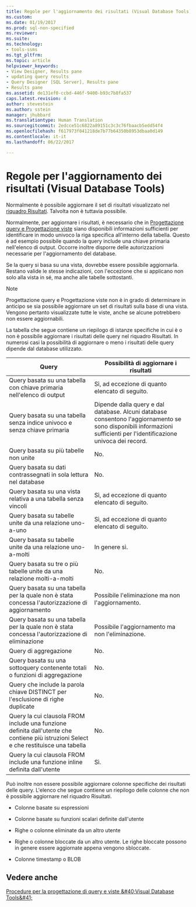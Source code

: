 ```yaml
---
title: Regole per l'aggiornamento dei risultati (Visual Database Tools) | Microsoft Docs
ms.custom: 
ms.date: 01/19/2017
ms.prod: sql-non-specified
ms.reviewer: 
ms.suite: 
ms.technology:
- tools-ssms
ms.tgt_pltfrm: 
ms.topic: article
helpviewer_keywords:
- View Designer, Results pane
- updating query results
- Query Designer [SQL Server], Results pane
- Results pane
ms.assetid: de131ef0-ccbd-446f-9400-b93c7b8fa537
caps.latest.revision: 4
author: stevestein
ms.author: sstein
manager: jhubbard
ms.translationtype: Human Translation
ms.sourcegitcommit: 2edcce51c6822a89151c3c3c76fbaacb5edd54f4
ms.openlocfilehash: f617973f041218de7b77b64350b8953dbaa0d149
ms.contentlocale: it-it
ms.lasthandoff: 06/22/2017

---
```

# <a name="rules-for-updating-results-visual-database-tools"></a>Regole per l'aggiornamento dei risultati (Visual Database Tools)
Normalmente è possibile aggiornare il set di risultati visualizzato nel [riquadro Risultati](../../ssms/visual-db-tools/results-pane-visual-database-tools.md). Talvolta non è tuttavia possibile.  
  
Normalmente, per aggiornare i risultati, è necessario che in [Progettazione query e Progettazione viste](../../ssms/visual-db-tools/query-and-view-designer-tools-visual-database-tools.md) siano disponibili informazioni sufficienti per identificare in modo univoco la riga specifica all'interno della tabella. Questo è ad esempio possibile quando la query include una chiave primaria nell'elenco di output. Occorre inoltre disporre delle autorizzazioni necessarie per l'aggiornamento del database.  
  
Se la query si basa su una vista, dovrebbe essere possibile aggiornarla. Restano valide le stesse indicazioni, con l'eccezione che si applicano non solo alla vista in sé, ma anche alle tabelle sottostanti.  
  
> [!NOTE]  
> Progettazione query e Progettazione viste non è in grado di determinare in anticipo se sia possibile aggiornare un set di risultati sulla base di una vista. Vengono pertanto visualizzate tutte le viste, anche se alcune potrebbero non essere aggiornabili.  
  
La tabella che segue contiene un riepilogo di istanze specifiche in cui è o non è possibile aggiornare i risultati delle query nel riquadro Risultati. In numerosi casi la possibilità di aggiornare o meno i risultati delle query dipende dal database utilizzato.  
  
|Query|Possibilità di aggiornare i risultati|  
|---------|---------------------------|  
|Query basata su una tabella con chiave primaria nell'elenco di output|Sì, ad eccezione di quanto elencato di seguito.|  
|Query basata su una tabella senza indice univoco e senza chiave primaria|Dipende dalla query e dal database. Alcuni database consentono l'aggiornamento se sono disponibili informazioni sufficienti per l'identificazione univoca dei record.|  
|Query basata su più tabelle non unite|No.|  
|Query basata su dati contrassegnati in sola lettura nel database|No.|  
|Query basata su una vista relativa a una tabella senza vincoli|Sì, ad eccezione di quanto elencato di seguito.|  
|Query basata su tabelle unite da una relazione uno-a-uno|Sì, ad eccezione di quanto elencato di seguito.|  
|Query basata su tabelle unite da una relazione uno-a-molti|In genere sì.|  
|Query basata su tre o più tabelle unite da una relazione molti-a-molti|No.|  
|Query basata su una tabella per la quale non è stata concessa l'autorizzazione di aggiornamento|Possibile l'eliminazione ma non l'aggiornamento.|  
|Query basata su una tabella per la quale non è stata concessa l'autorizzazione di eliminazione|Possibile l'aggiornamento ma non l'eliminazione.|  
|Query di aggregazione|No.|  
|Query basata su una sottoquery contenente totali o funzioni di aggregazione|No.|  
|Query che include la parola chiave DISTINCT per l'esclusione di righe duplicate|No.|  
|Query la cui clausola FROM include una funzione definita dall'utente che contiene più istruzioni Select e che restituisce una tabella|No.|  
|Query la cui clausola FROM include una funzione inline definita dall'utente|Sì.|  
  
Può inoltre non essere possibile aggiornare colonne specifiche dei risultati delle query. L'elenco che segue contiene un riepilogo delle colonne che non è possibile aggiornare nel riquadro Risultati.  
  
-   Colonne basate su espressioni  
  
-   Colonne basate su funzioni scalari definite dall'utente  
  
-   Righe o colonne eliminate da un altro utente  
  
-   Righe o colonne bloccate da un altro utente. Le righe bloccate possono in genere essere aggiornate appena vengono sbloccate.  
  
-   Colonne timestamp o BLOB  
  
## <a name="see-also"></a>Vedere anche  
[Procedure per la progettazione di query e viste &amp;#40;Visual Database Tools&amp;#41;](../../ssms/visual-db-tools/design-queries-and-views-how-to-topics-visual-database-tools.md)  
  

